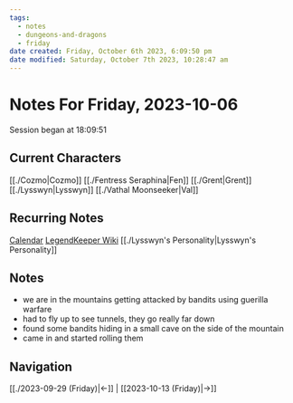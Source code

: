 ```yaml
---
tags:
  - notes
  - dungeons-and-dragons
  - friday
date created: Friday, October 6th 2023, 6:09:50 pm
date modified: Saturday, October 7th 2023, 10:28:47 am
---
```


# Notes For Friday, 2023-10-06
Session began at 18:09:51
## Current Characters
[[./Cozmo|Cozmo]]
[[./Fentress Seraphina|Fen]]
[[./Grent|Grent]]
[[./Lysswyn|Lysswyn]]
[[./Vathal Moonseeker|Val]]
## Recurring Notes
[Calendar](https://app.fantasy-calendar.com/calendars/6f02c48e5c62fc52dd885ff64676e197)
[LegendKeeper Wiki](https://app.legendkeeper.com/a/worlds/cl9i3wvwfuxpk0990vdj471tg/cl9i3xygz000d0288hoamypix)
[[./Lysswyn's Personality|Lysswyn's Personality]]
## Notes
- we are in the mountains getting attacked by bandits using guerilla warfare
- had to fly up to see tunnels, they go really far down
- found some bandits hiding in a small cave on the side of the mountain
- came in and started rolling them
## Navigation
[[./2023-09-29 (Friday)|←]] | [[2023-10-13 (Friday)|→]]